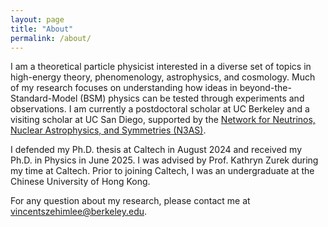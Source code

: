 ```yaml
---
layout: page
title: "About"
permalink: /about/
---
```


I am a theoretical particle physicist interested in a diverse set of topics in high-energy theory, phenomenology, astrophysics, and cosmology. Much of my research focuses on understanding how ideas in beyond-the-Standard-Model (BSM) physics can be tested through experiments and observations. I am currently a postdoctoral scholar at UC Berkeley and a visiting scholar at UC San Diego, supported by the [Network for Neutrinos, Nuclear Astrophysics, and Symmetries (N3AS)](https://n3as.berkeley.edu/).

I defended my Ph.D. thesis at Caltech in August 2024 and received my Ph.D. in Physics in June 2025. I was advised by Prof. Kathryn Zurek during my time at Caltech. Prior to joining Caltech, I was an undergraduate at the Chinese University of Hong Kong.

For any question about my research, please contact me at [vincentszehimlee@berkeley.edu](mailto:vincentszehimlee@berkeley.edu).
